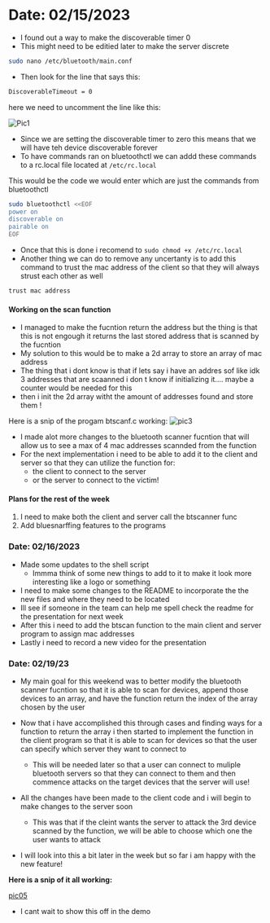 # Date: 02/15/2023

- I found out a way to make the discoverable timer 0 
- This might need to be editied later to make the server discrete
```bash 
sudo nano /etc/bluetooth/main.conf
```
- Then look for the line that says this: 
```bash
DiscoverableTimeout = 0
```
here we need to uncomment the line like this: 

![Pic1](/home/kali/gitt/EvilSmurf2/DBD_Code/Raspberry_Project/pics/pic01.png)

- Since we are setting the discoverable timer to zero this means that we will
have teh device discoverable forever
- To have commands ran on bluetoothctl we can addd these commands to a rc.local file
located at `/etc/rc.local`

This would be the code we would enter which are just the commands from 
bluetoothctl
```bash 
sudo bluetoothctl <<EOF
power on
discoverable on
pairable on
EOF
```
- Once that this is done i recomend to `sudo chmod +x /etc/rc.local`
- Another thing we can do to remove any uncertanty is to add this command to 
trust the mac address of the client so that they will always strust each other as well
```bash 
trust mac address 
```
#### Working on the scan function
- I managed to make the fucntion return the address but the thing is that this 
is not engough it returns the last stored address that is scanned by the fucntion 
- My solution to this would be to make a 2d array to store an array of mac address 
- The thing that i dont know is that if lets say i have an addres sof like idk
3 addresses that are scaanned i don t know if initializing it.... 
maybe a counter would be needed for this 
- then i init the 2d array witht the amount of addresses found and store them !

Here is a snip of the progam btscanf.c working:
![pic3](/home/kali/gitt/EvilSmurf2/DBD_Code/Raspberry_Project/pics/pic03.png)

- I made alot more changes to the bluetooth scanner fucntion that will 
allow us to see a max of 4 mac addresses scannded from the function
- For the next implementation i need to be able to add it to the client 
and server so that they can utilize the function for: 
    - the client to connect to the server 
    - or the server to connect to the victim! 
#### Plans for the rest of the week

1. I need to make both the client and server call the btscanner func 
2. Add bluesnarffing features to the programs

### Date: 02/16/2023

- Made some updates to the shell script
    - Immma think of some new things to add to it to make it 
    look more interesting like a logo or something
- I need to make some changes to the README to incorporate the the new files 
and where they need to be located
- Ill see if someone in the team can help me spell check the readme for the 
presentation for next week 
- After this i need to add the btscan function to the main client and
server program to assign mac addresses
- Lastly i need to record a new video for the presentation

### Date: 02/19/23 

- My main goal for this weekend was to better modify the bluetooth scanner fucntion 
so that it is able to scan for devices, append those devices to an array, and have the function return 
the index of the array chosen by the user

- Now that i have accomplished this through cases and finding ways for a function to return the array
i then started to implement the function in the client program so that it is able to scan for devices so 
that the user can specify which server they want to connect to
    - This will be needed later so that a user can connect to muliple bluetooth servers so that they can 
    connect to them and then commence attacks on the target devices that the server will use! 

- All the changes have been made to the client code and i will begin to make changes to the server soon 
    - This was that if the cleint wants the server to attack the 3rd device scanned by the function, 
    we will be able to choose which one the user wants to attack 
- I will look into this a bit later in the week but so far i am happy with the new feature! 

**Here is a snip of it all working:**

[pic05](https://github.com/joshuar49/EvilSmurf2/blob/main/DBD_Code/Raspberry_Project/pics/pic04.png)

- I cant wait to show this off in the demo
